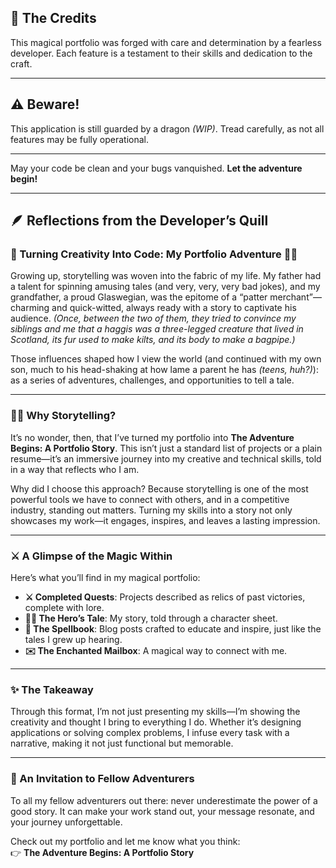 ## 📜 The Credits

This magical portfolio was forged with care and determination by a fearless developer. Each feature is a testament to their skills and dedication to the craft.

---

## ⚠️ Beware!

This application is still guarded by a dragon *(WIP)*. Tread carefully, as not all features may be fully operational.

---

May your code be clean and your bugs vanquished. **Let the adventure begin!**

---

## 🪶 Reflections from the Developer’s Quill

### 🎩 Turning Creativity Into Code: My Portfolio Adventure 🧙‍♂️

Growing up, storytelling was woven into the fabric of my life. My father had a talent for spinning amusing tales (and very, very, very bad jokes), and my grandfather, a proud Glaswegian, was the epitome of a “patter merchant”—charming and quick-witted, always ready with a story to captivate his audience. *(Once, between the two of them, they tried to convince my siblings and me that a haggis was a three-legged creature that lived in Scotland, its fur used to make kilts, and its body to make a bagpipe.)*

Those influences shaped how I view the world (and continued with my own son, much to his head-shaking at how lame a parent he has *(teens, huh?)*): as a series of adventures, challenges, and opportunities to tell a tale.

---

### 🧙‍♂️ Why Storytelling?

It’s no wonder, then, that I’ve turned my portfolio into **The Adventure Begins: A Portfolio Story**. This isn’t just a standard list of projects or a plain resume—it’s an immersive journey into my creative and technical skills, told in a way that reflects who I am.

Why did I choose this approach? Because storytelling is one of the most powerful tools we have to connect with others, and in a competitive industry, standing out matters. Turning my skills into a story not only showcases my work—it engages, inspires, and leaves a lasting impression.

---

### ⚔️ A Glimpse of the Magic Within

Here’s what you’ll find in my magical portfolio:

- **⚔️ Completed Quests**: Projects described as relics of past victories, complete with lore.
- **🧙‍♂️ The Hero’s Tale**: My story, told through a character sheet.
- **📜 The Spellbook**: Blog posts crafted to educate and inspire, just like the tales I grew up hearing.
- **✉️ The Enchanted Mailbox**: A magical way to connect with me.

---

### ✨ The Takeaway

Through this format, I’m not just presenting my skills—I’m showing the creativity and thought I bring to everything I do. Whether it’s designing applications or solving complex problems, I infuse every task with a narrative, making it not just functional but memorable.

---

### 📜 An Invitation to Fellow Adventurers

To all my fellow adventurers out there: never underestimate the power of a good story. It can make your work stand out, your message resonate, and your journey unforgettable.

Check out my portfolio and let me know what you think:  
👉 **The Adventure Begins: A Portfolio Story**